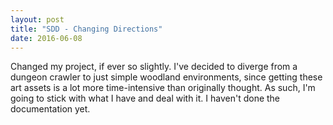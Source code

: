 ```yaml
---
layout: post
title: "SDD - Changing Directions"
date: 2016-06-08
---
```

Changed my project, if ever so slightly. I've decided to diverge from a dungeon crawler to just simple woodland environments, since getting these art assets is a lot more time-intensive than originally thought. As such, I'm going to stick with what I have and deal with it.  I haven't done the documentation yet.
